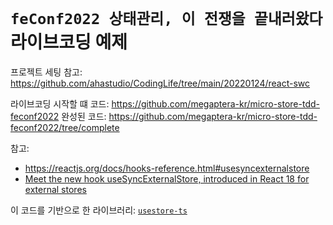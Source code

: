 # `feConf2022 상태관리, 이 전쟁을 끝내러왔다` 라이브코딩 예제

프로젝트 세팅 참고:
<https://github.com/ahastudio/CodingLife/tree/main/20220124/react-swc>

라이브코딩 시작할 떄 코드: https://github.com/megaptera-kr/micro-store-tdd-feconf2022
완성된 코드: https://github.com/megaptera-kr/micro-store-tdd-feconf2022/tree/complete

참고:
- <https://reactjs.org/docs/hooks-reference.html#usesyncexternalstore>
- [Meet the new hook useSyncExternalStore, introduced in React 18 for external stores](https://blog.saeloun.com/2021/12/30/react-18-usesyncexternalstore-api)


이 코드를 기반으로 한 라이브러리:
[`usestore-ts`](https://bit.ly/3zjtDTR)
